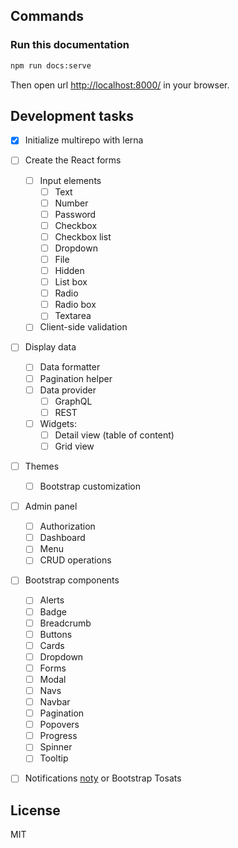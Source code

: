 ## Commands

### Run this documentation

```bash
npm run docs:serve
```

Then open url [http://localhost:8000/](http://localhost:8000/) in your browser.


## Development tasks

* [x] Initialize multirepo with lerna
* [ ] Create the React forms
    * [ ] Input elements
        * [ ] Text
        * [ ] Number
        * [ ] Password
        * [ ] Checkbox
        * [ ] Checkbox list
        * [ ] Dropdown
        * [ ] File
        * [ ] Hidden
        * [ ] List box
        * [ ] Radio
        * [ ] Radio box
        * [ ] Textarea
    * [ ] Client-side validation
* [ ] Display data
    * [ ] Data formatter
    * [ ] Pagination helper
    * [ ] Data provider
        * [ ] GraphQL
        * [ ] REST
    * [ ] Widgets:
        * [ ] Detail view (table of content)
        * [ ] Grid view
* [ ] Themes
    * [ ] Bootstrap customization
* [ ] Admin panel
    * [ ] Authorization
    * [ ] Dashboard
    * [ ] Menu
    * [ ] CRUD operations
* [ ] Bootstrap components
    * [ ] Alerts
    * [ ] Badge
    * [ ] Breadcrumb
    * [ ] Buttons
    * [ ] Cards
    * [ ] Dropdown
    * [ ] Forms
    * [ ] Modal
    * [ ] Navs
    * [ ] Navbar
    * [ ] Pagination
    * [ ] Popovers
    * [ ] Progress
    * [ ] Spinner
    * [ ] Tooltip
* [ ] Notifications [noty](https://ned.im/noty/#/) or Bootstrap Tosats


## License

MIT
